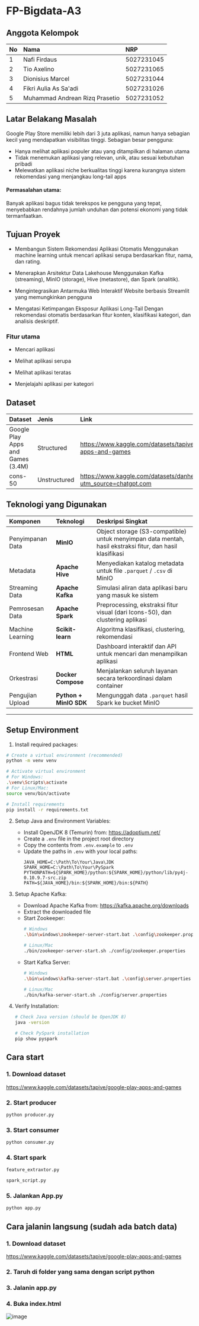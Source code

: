 # FP-Bigdata-A3

## Anggota Kelompok
| No             | Nama | NRP |
| :---------------- | :------ | :---- |
| 1        |   Nafi Firdaus    | 5027231045 |
| 2           |   Tio Axelino   | 5027231065 |
| 3    |  Dionisius Marcel   | 5027231044 |
| 4 |  Fikri Aulia As Sa'adi   | 5027231026 |
| 5 |  Muhammad Andrean Rizq Prasetio    | 5027231052 |

## Latar Belakang Masalah
Google Play Store memiliki lebih dari 3 juta aplikasi, namun hanya sebagian kecil yang mendapatkan visibilitas tinggi. Sebagian besar pengguna:
- Hanya melihat aplikasi populer atau yang ditampilkan di halaman utama
- Tidak menemukan aplikasi yang relevan, unik, atau sesuai kebutuhan pribadi
- Melewatkan aplikasi niche berkualitas tinggi karena kurangnya sistem rekomendasi yang menjangkau long-tail apps

#### Permasalahan utama:
Banyak aplikasi bagus tidak terekspos ke pengguna yang tepat, menyebabkan rendahnya jumlah unduhan dan potensi ekonomi yang tidak termanfaatkan.

## Tujuan Proyek
- Membangun Sistem Rekomendasi Aplikasi Otomatis Menggunakan machine learning untuk mencari aplikasi serupa berdasarkan fitur, nama, dan rating.

- Menerapkan Arsitektur Data Lakehouse Menggunakan Kafka (streaming), MinIO (storage), Hive (metastore), dan Spark (analitik).

- Mengintegrasikan Antarmuka Web Interaktif Website berbasis Streamlit yang memungkinkan pengguna

- Mengatasi Ketimpangan Eksposur Aplikasi Long-Tail Dengan rekomendasi otomatis berdasarkan fitur konten, klasifikasi kategori, dan analisis deskriptif.

### Fitur utama

- Mencari aplikasi

- Melihat aplikasi serupa

- Melihat aplikasi teratas

- Menjelajahi aplikasi per kategori

## Dataset

| Dataset             | Jenis | Link |
| :---------------- | :------ | :---- |
| Google Play Apps and Games (3.4M)        |   Structured    | https://www.kaggle.com/datasets/tapive/google-play-apps-and-games |
| cons-50           |   Unstructured   | https://www.kaggle.com/datasets/danhendrycks/icons50?utm_source=chatgpt.com |

## Teknologi yang Digunakan

| Komponen         | Teknologi              | Deskripsi Singkat                                                                                        |
| :---------------- | :---------------------- | :-------------------------------------------------------------------------------------------------------- |
| Penyimpanan Data | **MinIO**              | Object storage (S3-compatible) untuk menyimpan data mentah, hasil ekstraksi fitur, dan hasil klasifikasi |
| Metadata         | **Apache Hive**        | Menyediakan katalog metadata untuk file `.parquet` / `.csv` di MinIO                                     |
| Streaming Data   | **Apache Kafka**       | Simulasi aliran data aplikasi baru yang masuk ke sistem                                                  |
| Pemrosesan Data  | **Apache Spark**       | Preprocessing, ekstraksi fitur visual (dari Icons-50), dan clustering aplikasi                           |
| Machine Learning | **Scikit-learn**       | Algoritma klasifikasi, clustering, rekomendasi                                                           |
| Frontend Web     |  **HTML**   | Dashboard interaktif dan API untuk mencari dan menampilkan aplikasi                                      |
| Orkestrasi       | **Docker Compose**     | Menjalankan seluruh layanan secara terkoordinasi dalam container                                         |
| Pengujian Upload | **Python + MinIO SDK** | Mengunggah data `.parquet` hasil Spark ke bucket MinIO                                                   |

------------------------------------

## Setup Environment
1. Install required packages:
```bash
# Create a virtual environment (recommended)
python -m venv venv

# Activate virtual environment
# For Windows:
.\venv\Scripts\activate
# For Linux/Mac:
source venv/bin/activate

# Install requirements
pip install -r requirements.txt
```

2. Setup Java and Environment Variables:
   - Install OpenJDK 8 (Temurin) from: https://adoptium.net/
   - Create a `.env` file in the project root directory
   - Copy the contents from `.env.example` to `.env`
   - Update the paths in `.env` with your local paths:
     ```env
     JAVA_HOME=C:\Path\To\Your\Java\JDK
     SPARK_HOME=C:\Path\To\Your\PySpark
     PYTHONPATH=${SPARK_HOME}/python:${SPARK_HOME}/python/lib/py4j-0.10.9.7-src.zip
     PATH=${JAVA_HOME}/bin:${SPARK_HOME}/bin:${PATH}
     ```

3. Setup Apache Kafka:
   - Download Apache Kafka from: https://kafka.apache.org/downloads
   - Extract the downloaded file
   - Start Zookeeper:
     ```bash
     # Windows
     .\bin\windows\zookeeper-server-start.bat .\config\zookeeper.properties
     
     # Linux/Mac
     ./bin/zookeeper-server-start.sh ./config/zookeeper.properties
     ```
   - Start Kafka Server:
     ```bash
     # Windows
     .\bin\windows\kafka-server-start.bat .\config\server.properties
     
     # Linux/Mac
     ./bin/kafka-server-start.sh ./config/server.properties
     ```

3. Verify Installation:
   ```bash
   # Check Java version (should be OpenJDK 8)
   java -version
   
   # Check PySpark installation
   pip show pyspark
   ```

## Cara start
### 1. Download dataset
https://www.kaggle.com/datasets/tapive/google-play-apps-and-games
### 2. Start producer
```py
python producer.py
```
### 3. Start consumer
```py
python consumer.py
```
### 4. Start spark
```py
feature_extraxtor.py
```
```py
spark_script.py
```
### 5. Jalankan App.py
```py
python app.py
```

## Cara jalanin langsung (sudah ada batch data)
### 1. Download dataset
https://www.kaggle.com/datasets/tapive/google-play-apps-and-games
### 2. Taruh di folder yang sama dengan script python
### 3. Jalanin app.py
### 4. Buka index.html
![image](https://github.com/user-attachments/assets/84e30298-b934-45fe-833b-ec5b38d698c5)


